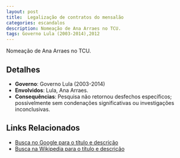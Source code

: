 ```yaml
---
layout: post
title:  Legalização de contratos do mensalão
categories: escandalos
description: Nomeação de Ana Arraes no TCU.
tags: Governo Lula (2003-2014),2012
---
```


Nomeação de Ana Arraes no TCU.

## Detalhes
- **Governo**: Governo Lula (2003-2014)
- **Envolvidos**: Lula, Ana Arraes.
- **Consequências**: Pesquisa não retornou desfechos específicos; possivelmente sem condenações significativas ou investigações inconclusivas.

## Links Relacionados
- [Busca no Google para o título e descrição](https://www.google.com/search?q=Legaliza%C3%A7%C3%A3o%20de%20contratos%20do%20mensal%C3%A3o%20Nomea%C3%A7%C3%A3o%20de%20Ana%20Arraes%20no%20TCU.%20Governo%20Lula%20%282003-2014%29)
- [Busca na Wikipedia para o título e descrição](https://en.wikipedia.org/w/index.php?search=Legaliza%C3%A7%C3%A3o%20de%20contratos%20do%20mensal%C3%A3o%20Nomea%C3%A7%C3%A3o%20de%20Ana%20Arraes%20no%20TCU.%20Governo%20Lula%20%282003-2014%29)
